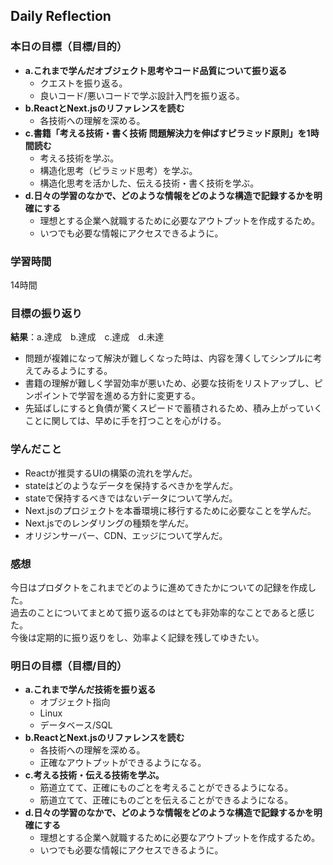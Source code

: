 ## Daily Reflection

### 本日の目標（目標/目的）
- **a.これまで学んだオブジェクト思考やコード品質について振り返る**  
  - クエストを振り返る。
  - 良いコード/悪いコードで学ぶ設計入門を振り返る。
- **b.ReactとNext.jsのリファレンスを読む**  
  - 各技術への理解を深める。
- **c.書籍「考える技術・書く技術 問題解決力を伸ばすピラミッド原則」を1時間読む**  
  - 考える技術を学ぶ。
  - 構造化思考（ピラミッド思考）を学ぶ。
  - 構造化思考を活かした、伝える技術・書く技術を学ぶ。
- **d.日々の学習のなかで、どのような情報をどのような構造で記録するかを明確にする**
  - 理想とする企業へ就職するために必要なアウトプットを作成するため。 
  - いつでも必要な情報にアクセスできるように。

### 学習時間
14時間

### 目標の振り返り
**結果**：a.達成　b.達成　c.達成　d.未達

- 問題が複雑になって解決が難しくなった時は、内容を薄くしてシンプルに考えてみるようにする。
- 書籍の理解が難しく学習効率が悪いため、必要な技術をリストアップし、ピンポイントで学習を進める方針に変更する。
- 先延ばしにすると負債が驚くスピードで蓄積されるため、積み上がっていくことに関しては、早めに手を打つことを心がける。

### 学んだこと

- Reactが推奨するUIの構築の流れを学んだ。
- stateはどのようなデータを保持するべきかを学んだ。
- stateで保持するべきではないデータについて学んだ。
- Next.jsのプロジェクトを本番環境に移行するために必要なことを学んだ。
- Next.jsでのレンダリングの種類を学んだ。
- オリジンサーバー、CDN、エッジについて学んだ。

### 感想
今日はプロダクトをこれまでどのように進めてきたかについての記録を作成した。  
過去のことについてまとめて振り返るのはとても非効率的なことであると感じた。  
今後は定期的に振り返りをし、効率よく記録を残してゆきたい。  

### 明日の目標（目標/目的）
- **a.これまで学んだ技術を振り返る**  
  - オブジェクト指向
  - Linux
  - データベース/SQL
- **b.ReactとNext.jsのリファレンスを読む**  
  - 各技術への理解を深める。
  - 正確なアウトプットができるようになる。
- **c.考える技術・伝える技術を学ぶ。**  
  - 筋道立てて、正確にものごとを考えることができるようになる。
  - 筋道立てて、正確にものごとを伝えることができるようになる。
- **d.日々の学習のなかで、どのような情報をどのような構造で記録するかを明確にする**
  - 理想とする企業へ就職するために必要なアウトプットを作成するため。 
  - いつでも必要な情報にアクセスできるように。
